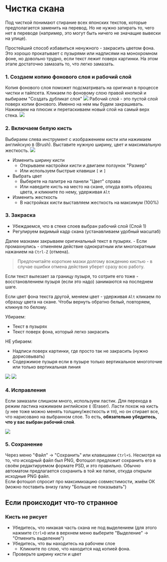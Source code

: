 # Чистка скана

Под чисткой понимают стирание всех японских текстов, которые предполагается заменить на перевод.
Но не нужно затирать то, чего нет в переводе (например, это могут быть ничего не значащие вывески на улице). 

Простейший способ избавиться ненужного - закрасить цветом фона. Это хорошо прокатывает с пузырями или надписями на монохромном фоне, но довольно трудно, если текст лежит поверх картинки. На этом этапе достаточно замазать то, что легко замазать.

### 1. Создаем копию фонового слоя и рабочий слой
Копия фонового слоя поможет подсматривать на оригинал в процессе чистки и тайпсета. Кликаем по фоновому слою правой кнопкой и выбираем "Создать дубликат слоя"
![](images/clean/dup_layer.png)
Рабочий слой - это пустой слой поверх копии фонового. Именно на нем мы будем закрашивать. Нажимаем на плюсик и перетаскиваем новый слой на самый верх стека.
![](images/clean/work_layer.png)
### 2. Включаем белую кисть
Выбираем слева инструмент с изображением кисти или нажимаем английскую `B` (Brush). Выставите нужную ширину, цвет и максимальную жесткость.
![](images/clean/brushe.png)
- Изменить ширину кисти
    - Открываем настройки кисти и двигаем ползунок "Размер"
    - Или используем быстрые клавиши `[` и `]`
- Выбрать цвет
    - Выберете на палитре на панели "Цвет" справа
    - Или наведите кисть на место на скане, откуда взять образец цвета, и кликните по нему, удерживая `Alt`
- Изменить жесткость
    - В настройках кисти выставляем жесткость на максимум (100%)

### 3. Закраска
- Убеждаемся, что в стеке слоев выбран рабочий слой (Слой 1)
- Регулируем видимый кадр скана (устанавливаем удобный масштаб)

Далее мазками закрываем оригинальный текст в пузырях. 
    - Если промахнулись - отменяем действие однократным или многократным нажанием на `Ctrl-Z` (отмена).
> Предпочитайте короткие мазки долгому вождению кистью - в случае ошибки отмена действия уберет сразу всю работу.

Если текст вылезает за границу пузыря, то сотрите его тоже - восстановлением пузыря (если это надо) занимаются на последнем шаге. 

Если цвет фона текста другой, меняем цвет - удерживая `Alt` кликаем по образцу цвета на скане. Чтобы вернуть обратно белый, повторяем, кликнув по белому.

Убираем:
- Текст в пузырях
- Текст поверх фона, который легко закрасить

НЕ убираем:
- Надписи поверх картинки, где просто так не закрасить (нужно дорисовывать)
- Содержимое пузыря если в пузыре только вертикальное многоточие или только вертикальная линия

![](images/clean/final.png)
![](images/clean/final2.png)

### 4. Исправления
Если замазали слишком много, используем ластик. Для перехода в режим ластика нажимаем английское `E` (Eraser). Ласти похож на кисть (у нее тоже можно менять толщину/жесткость и тп), но он стирает все, что нарисовано на выбранном слое. То есть, __обязательно убедитесь, что у вас выбран рабочий слой__. 

![](images/clean/eraser.png)

### 5. Сохранение
Через меню "Файл" → "Сохранить" или клавишами `Ctrl+S`. Несмотря на то, что исходный файл был PNG, Фотошоп предложит сохранить его в своём редактируемом формате PSD, и это правильно. Обычно автоматом предлагается сохранить в той же папке, откуда открыли исходные PNG файл.  
Если фотошоп спросит про максимизацию совместимости, жмём ОК (можно поставить внизу галку "Больше не показывать")

## Если происходит что-то странное

### Кисть не рисует
- Убедитесь, что никакая часть скана не под выделением (для этого нажмите `Ctrl+D` или в верхнем меню выберите "Выделение"  →  "Отменить выделение")
- Убедитесь, что вы находитесь на рабочем слое
    - Кликните по слою, что находится над копией фона.
- Проверьте ширину кисти и цвет